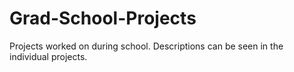 # Grad-School-Projects
Projects worked on during school. Descriptions can be seen in the individual projects.
